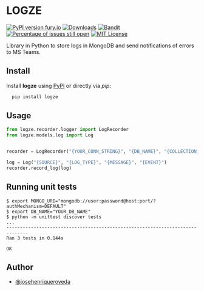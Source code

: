 
# LOGZE

[![PyPI version fury.io](https://badge.fury.io/py/logze.svg)](https://pypi.python.org/pypi/logze/)
[![Downloads](https://static.pepy.tech/badge/logze)](https://pepy.tech/project/logze)
[![Bandit](https://github.com/josehenriqueroveda/logze/actions/workflows/bandit.yml/badge.svg)](https://github.com/josehenriqueroveda/logze/actions/workflows/bandit.yml)
[![Percentage of issues still open](http://isitmaintained.com/badge/open/Naereen/badges.svg)](http://isitmaintained.com/project/logze/badges "Percentage of issues still open")
[![MIT License](https://img.shields.io/badge/License-MIT-green.svg)](https://choosealicense.com/licenses/mit/)


Library in Python to store logs in MongoDB and send notifications of errors to MS Teams.


## Install

Install **logze** using [PyPI](https://pypi.org/project/logze/) or directly via *pip*:

```bash
  pip install logze
```
    
## Usage

```python
from logze.recorder.logger import LogRecorder
from logze.models.log import Log


recorder = LogRecorder("{YOUR_CONN_STRING}", "{DB_NAME}", "{COLLECTION_NAME}", "{MS_TEAMS_WEBHOOK}")

log = Log("{SOURCE}", "{LOG_TYPE}", "{MESSAGE}", "{EVENT}")
recorder.record_log(log)
```

## Running unit tests

```shell
$ export MONGO_URI="mongodb://user:password@host:port/?authMechanism=DEFAULT"
$ export DB_NAME="YOUR_DB_NAME"
$ python -m unittest discover tests
...
------------------------------------------------------------------------------
Ran 3 tests in 0.144s

OK
```
## Author

- [@josehenriqueroveda](https://www.github.com/josehenriqueroveda)

